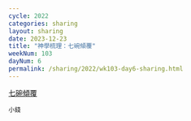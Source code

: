 ```yaml
---
cycle: 2022
categories: sharing
layout: sharing
date: 2023-12-23
title: "神學梳理：七碗傾覆"
weekNum: 103
dayNum: 6
permalink: /sharing/2022/wk103-day6-sharing.html
---
```


[七碗傾覆](https://eccseattle.github.io/media/sharing/2022/wk103/2023-12-23-bin.m4a)

`小錢`